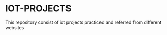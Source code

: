 # IOT-PROJECTS
This repository consist of iot projects practiced and referred from different websites
